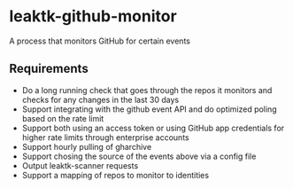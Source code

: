 # leaktk-github-monitor

A process that monitors GitHub for certain events

## Requirements

* Do a long running check that goes through the repos it monitors and checks for any changes in the last 30 days
* Support integrating with the github event API and do optimized poling based on the rate limit
* Support both using an access token or using GitHub app credentials for higher rate limits through enterprise accounts
* Support hourly pulling of gharchive
* Support chosing the source of the events above via a config file
* Output leaktk-scanner requests
* Support a mapping of repos to monitor to identities
